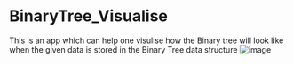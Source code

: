 # BinaryTree_Visualise
This is an app which can help one visulise how the Binary tree will look like when the given data is stored in the Binary Tree data structure
![image](https://github.com/user-attachments/assets/d395409f-d9d9-4c47-8296-2adc5ef990a9)
